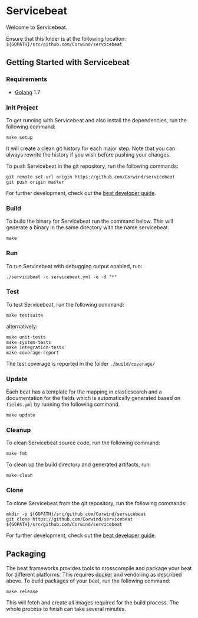 # Servicebeat

Welcome to Servicebeat.

Ensure that this folder is at the following location:
`${GOPATH}/src/github.com/Corwind/servicebeat`

## Getting Started with Servicebeat

### Requirements

* [Golang](https://golang.org/dl/) 1.7

### Init Project
To get running with Servicebeat and also install the
dependencies, run the following command:

```
make setup
```

It will create a clean git history for each major step. Note that you can always rewrite the history if you wish before pushing your changes.

To push Servicebeat in the git repository, run the following commands:

```
git remote set-url origin https://github.com/Corwind/servicebeat
git push origin master
```

For further development, check out the [beat developer guide](https://www.elastic.co/guide/en/beats/libbeat/current/new-beat.html).

### Build

To build the binary for Servicebeat run the command below. This will generate a binary
in the same directory with the name servicebeat.

```
make
```


### Run

To run Servicebeat with debugging output enabled, run:

```
./servicebeat -c servicebeat.yml -e -d "*"
```


### Test

To test Servicebeat, run the following command:

```
make testsuite
```

alternatively:
```
make unit-tests
make system-tests
make integration-tests
make coverage-report
```

The test coverage is reported in the folder `./build/coverage/`

### Update

Each beat has a template for the mapping in elasticsearch and a documentation for the fields
which is automatically generated based on `fields.yml` by running the following command.

```
make update
```


### Cleanup

To clean  Servicebeat source code, run the following command:

```
make fmt
```

To clean up the build directory and generated artifacts, run:

```
make clean
```


### Clone

To clone Servicebeat from the git repository, run the following commands:

```
mkdir -p ${GOPATH}/src/github.com/Corwind/servicebeat
git clone https://github.com/Corwind/servicebeat ${GOPATH}/src/github.com/Corwind/servicebeat
```


For further development, check out the [beat developer guide](https://www.elastic.co/guide/en/beats/libbeat/current/new-beat.html).


## Packaging

The beat frameworks provides tools to crosscompile and package your beat for different platforms. This requires [docker](https://www.docker.com/) and vendoring as described above. To build packages of your beat, run the following command:

```
make release
```

This will fetch and create all images required for the build process. The whole process to finish can take several minutes.
